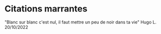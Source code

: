 # Citations marrantes

"Blanc sur blanc c'est nul, il faut mettre un peu de noir dans ta vie" Hugo L. 20/10/2022
